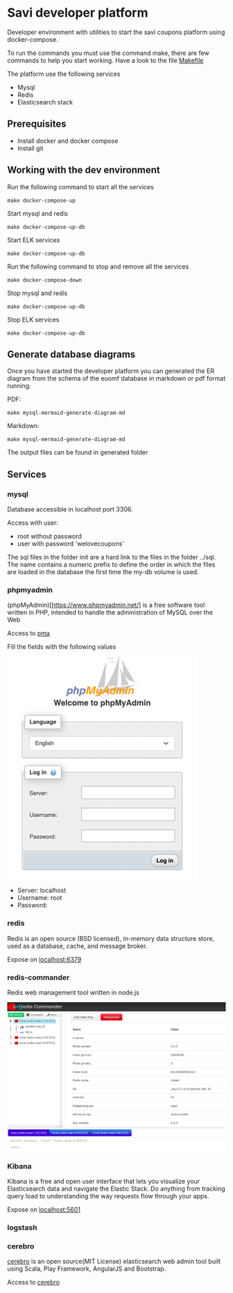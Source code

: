 # Savi developer platform

Developer environment with utilities to start the savi coupons platform using docker-compose.

To run the commands you must use the command make, there are few commands to help you start working. Have a look to the file [Makefile](./Makefile) 

The platform use the following services

- Mysql
- Redis
- Elasticsearch stack

## Prerequisites

- Install docker and docker compose
- Install git

## Working with the dev environment

Run the following command to start all the services

```shell
make docker-compose-up
```

Start mysql and redis
```shell
make docker-compose-up-db
```

Start ELK services
```shell
make docker-compose-up-db
```

Run the following command to stop and remove all the services

```shell
make docker-compose-down
```

Stop mysql and redis
```shell
make docker-compose-up-db
```

Stop ELK services
```shell
make docker-compose-up-db
```

## Generate database diagrams

Once you have started the developer platform you can generated the ER diagram from the schema of the euomf database 
in markdown or pdf format running:

PDF:
```shell
make mysql-mermaid-generate-diagram-md
```

Markdown:
```shell
make mysql-mermaid-generate-diagram-md
```

The output files can be found in generated folder

## Services

### mysql

Database accessible in localhost port 3306.

Access with user:
- root without password
- user with password 'welovecoupons'

The sql files in the folder init are a hard link to the files in the folder ../sql. The name contains a numeric prefix
to define the order in which the files are loaded in the database the first time the my-db volume is used.  

### phpmyadmin

(phpMyAdmin)[https://www.phpmyadmin.net/] is a free software tool written in PHP, intended to handle the administration 
of MySQL over the Web

Access to [pma](http://localhost:8081/)

Fill the fields with the following values

![PMA](./docs/images/pma_login.png)

- Server: localhost
- Username: root
- Password: <empty>

### redis

Redis is an open source (BSD licensed), in-memory data structure store, used as a database, cache, and message broker.

Expose on [localhost:6379](http://localhost:6379)

### redis-commander

Redis web management tool written in node.js

![redis-commander](./docs/images/redis-commander.png)

### Kibana

Kibana is a free and open user interface that lets you visualize your Elasticsearch data and navigate the Elastic Stack. Do anything from tracking query load to understanding the way requests flow through your apps.

Expose on [localhost:5601](http://localhost:5601)

### logstash

### cerebro

[cerebro](https://github.com/lmenezes/cerebro) is an open source(MIT License) elasticsearch web admin tool built using
Scala, Play Framework, AngularJS and Bootstrap.

Access to [cerebro](https://github.com/lmenezes/cerebro)

